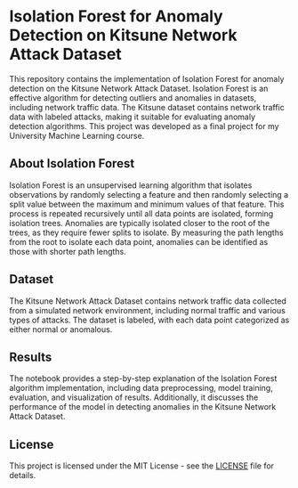 
# Isolation Forest for Anomaly Detection on Kitsune Network Attack Dataset

This repository contains the implementation of Isolation Forest for anomaly detection on the Kitsune Network Attack Dataset. Isolation Forest is an effective algorithm for detecting outliers and anomalies in datasets, including network traffic data. The Kitsune dataset contains network traffic data with labeled attacks, making it suitable for evaluating anomaly detection algorithms. This project was developed as a final project for my University Machine Learning course.

## About Isolation Forest

Isolation Forest is an unsupervised learning algorithm that isolates observations by randomly selecting a feature and then randomly selecting a split value between the maximum and minimum values of that feature. This process is repeated recursively until all data points are isolated, forming isolation trees. Anomalies are typically isolated closer to the root of the trees, as they require fewer splits to isolate. By measuring the path lengths from the root to isolate each data point, anomalies can be identified as those with shorter path lengths.

## Dataset

The Kitsune Network Attack Dataset contains network traffic data collected from a simulated network environment, including normal traffic and various types of attacks. The dataset is labeled, with each data point categorized as either normal or anomalous.



## Results

The notebook provides a step-by-step explanation of the Isolation Forest algorithm implementation, including data preprocessing, model training, evaluation, and visualization of results. Additionally, it discusses the performance of the model in detecting anomalies in the Kitsune Network Attack Dataset.

## License

This project is licensed under the MIT License - see the [LICENSE](LICENSE) file for details.
